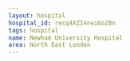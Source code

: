```yaml
---
layout: hospital
hospital_id: recq4XZI4nwiGoZ8n
tags: hospital
name: Newham University Hospital
area: North East London
---
```

